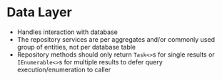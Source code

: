 # Data Layer
- Handles interaction with database
- The repository services are per aggregates and/or commonly used group of entities, not per database table
- Repository methods should only return `Task<>`s for single results or `IEnumerable<>`s for multiple results to defer query execution/enumeration to caller